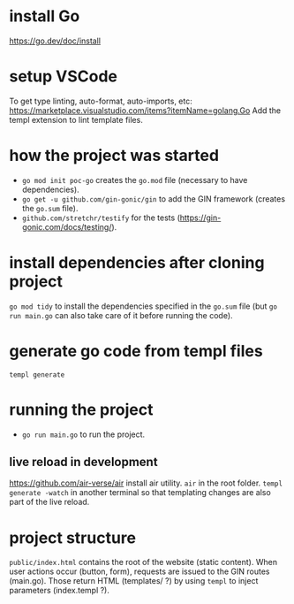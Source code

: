 # install Go
https://go.dev/doc/install

# setup VSCode
To get type linting, auto-format, auto-imports, etc:\
https://marketplace.visualstudio.com/items?itemName=golang.Go
Add the templ extension to lint template files.

# how the project was started
- `go mod init poc-go` creates the `go.mod` file (necessary to have dependencies).
- `go get -u github.com/gin-gonic/gin` to add the GIN framework (creates the `go.sum` file).
- `github.com/stretchr/testify` for the tests (https://gin-gonic.com/docs/testing/).

# install dependencies after cloning project
`go mod tidy` to install the dependencies specified in the `go.sum` file (but `go run main.go` can also take care of it before running the code).

# generate go code from templ files
`templ generate`

# running the project
- `go run main.go` to run the project.
<!-- - `go test` to run the tests. -->

## live reload in development
https://github.com/air-verse/air install air utility.
`air` in the root folder.
`templ generate -watch` in another terminal so that templating changes are also part of the live reload. 

<!-- # running tests
`go test ./...` to run the tests.
`go test ./... -count=1` to run the tests without caching previous results.

# run with Docker
`docker build . -t poc-go` to build the image.\
`docker container run -p 8080:8080 poc-go` to run the project. -->

# project structure
`public/index.html` contains the root of the website (static content). When user actions occur (button, form), requests are issued to the GIN routes (main.go). Those return HTML (templates/ ?) by using `templ` to inject parameters (index.templ ?).